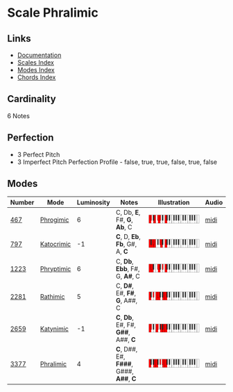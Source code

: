 # Scale Phralimic

## Links

- [Documentation](README.md)
- [Scales Index](Scales.md)
- [Modes Index](Modes.md)
- [Chords Index](Chords.md)

## Cardinality

6 Notes

## Perfection

- 3 Perfect Pitch
- 3 Imperfect Pitch
Perfection Profile - false, true, true, false, true, false

## Modes

| Number | Mode | Luminosity | Notes | Illustration | Audio |
|--------|------|------------|-------|--------------|-------|
| [467](https://ianring.com/musictheory/scales/467) | [Phrogimic](ModePhrogimic.md) | 6 | C, Db, **E**, F#, **G**, **Ab**, C | ![CNaturalPhrogimic](ModeCNaturalPhrogimic.png) | [midi](https://github.com/edipermadi/music/blob/main/docs/ModeCNaturalPhrogimic.mid?raw=true) | 
| [797](https://ianring.com/musictheory/scales/797) | [Katocrimic](ModeKatocrimic.md) | -1 | **C**, D, **Eb**, **Fb**, G#, A, **C** | ![CNaturalKatocrimic](ModeCNaturalKatocrimic.png) | [midi](https://github.com/edipermadi/music/blob/main/docs/ModeCNaturalKatocrimic.mid?raw=true) | 
| [1223](https://ianring.com/musictheory/scales/1223) | [Phryptimic](ModePhryptimic.md) | 6 | C, **Db**, **Ebb**, F#, G, **A#**, C | ![CNaturalPhryptimic](ModeCNaturalPhryptimic.png) | [midi](https://github.com/edipermadi/music/blob/main/docs/ModeCNaturalPhryptimic.mid?raw=true) | 
| [2281](https://ianring.com/musictheory/scales/2281) | [Rathimic](ModeRathimic.md) | 5 | C, **D#**, E#, **F#**, **G**, A##, C | ![CNaturalRathimic](ModeCNaturalRathimic.png) | [midi](https://github.com/edipermadi/music/blob/main/docs/ModeCNaturalRathimic.mid?raw=true) | 
| [2659](https://ianring.com/musictheory/scales/2659) | [Katynimic](ModeKatynimic.md) | -1 | **C**, **Db**, E#, F#, **G##**, A##, **C** | ![CNaturalKatynimic](ModeCNaturalKatynimic.png) | [midi](https://github.com/edipermadi/music/blob/main/docs/ModeCNaturalKatynimic.mid?raw=true) | 
| [3377](https://ianring.com/musictheory/scales/3377) | [Phralimic](ModePhralimic.md) | 4 | **C**, D##, E#, **F###**, G###, **A##**, **C** | ![CNaturalPhralimic](ModeCNaturalPhralimic.png) | [midi](https://github.com/edipermadi/music/blob/main/docs/ModeCNaturalPhralimic.mid?raw=true) | 
